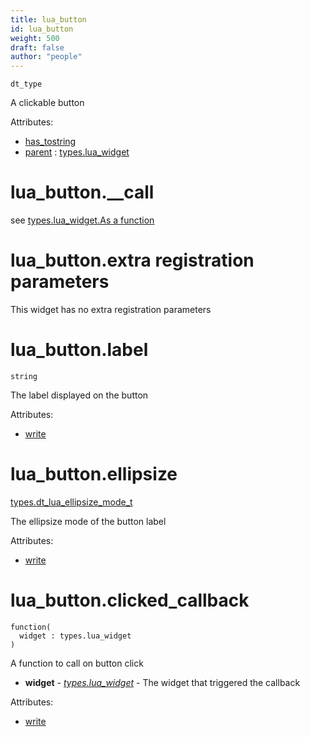 ```yaml
---
title: lua_button
id: lua_button
weight: 500
draft: false
author: "people"
---
```


`dt_type`

A clickable button

Attributes:

* [has_tostring](../attributes#has_tostring)
* [parent](../attributes#parent) : [types.lua_widget](../types/lua_widget)

# lua_button.\_\_call
see [types.lua_widget.As a function](../types/lua_widget#lua_widgetas-a-function)

# lua_button.extra registration parameters
This widget has no extra registration parameters

# lua_button.label

`string`

The label displayed on the button

Attributes:

* [write](../attributes#write)

# lua_button.ellipsize

[types.dt_lua_ellipsize_mode_t](../types/dt_lua_ellipsize_mode_t)

The ellipsize mode of the button label

Attributes:

* [write](../attributes#write)

# lua_button.clicked_callback
```
function(
  widget : types.lua_widget
)
```
A function to call on button click

* **widget** - _[types.lua_widget](../types/lua_widget)_ - The widget that triggered the callback

Attributes:

* [write](../attributes#write)

